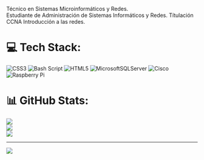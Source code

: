 Técnico en Sistemas Microinformáticos y Redes. <br>Estudiante de Administración de Sistemas Informáticos y Redes. Títulación CCNA Introducción a las redes.<br>


# 💻 Tech Stack:
![CSS3](https://img.shields.io/badge/css3-%231572B6.svg?style=plastic&logo=css3&logoColor=white) ![Bash Script](https://img.shields.io/badge/bash_script-%23121011.svg?style=plastic&logo=gnu-bash&logoColor=white) ![HTML5](https://img.shields.io/badge/html5-%23E34F26.svg?style=plastic&logo=html5&logoColor=white) ![MicrosoftSQLServer](https://img.shields.io/badge/Microsoft%20SQL%20Server-CC2927?style=plastic&logo=microsoft%20sql%20server&logoColor=white) ![Cisco](https://img.shields.io/badge/cisco-%23049fd9.svg?style=plastic&logo=cisco&logoColor=black) ![Raspberry Pi](https://img.shields.io/badge/-Raspberry_Pi-C51A4A?style=plastic&logo=Raspberry-Pi)
# 📊 GitHub Stats:
![](https://github-readme-stats.vercel.app/api?username=JaPM117&theme=default&hide_border=false&include_all_commits=false&count_private=false)<br/>
![](https://nirzak-streak-stats.vercel.app/?user=JaPM117&theme=default&hide_border=false)<br/>
![](https://github-readme-stats.vercel.app/api/top-langs/?username=JaPM117&theme=default&hide_border=false&include_all_commits=false&count_private=false&layout=compact)

---
[![](https://visitcount.itsvg.in/api?id=JaPM117&icon=0&color=0)](https://visitcount.itsvg.in)

<!-- Proudly created with GPRM ( https://gprm.itsvg.in ) -->

